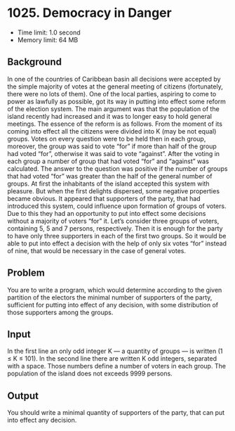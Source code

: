 # 1025. Democracy in Danger
 * Time limit: 1.0 second
 * Memory limit: 64 MB
## Background
In one of the countries of Caribbean basin all decisions were accepted by the simple majority of votes at the general meeting of citizens (fortunately, there were no lots of them). One of the local parties, aspiring to come to power as lawfully as possible, got its way in putting into effect some reform of the election system. The main argument was that the population of the island recently had increased and it was to longer easy to hold general meetings.
The essence of the reform is as follows. From the moment of its coming into effect all the citizens were divided into K (may be not equal) groups. Votes on every question were to be held then in each group, moreover, the group was said to vote “for” if more than half of the group had voted “for”, otherwise it was said to vote “against”. After the voting in each group a number of group that had voted “for” and “against” was calculated. The answer to the question was positive if the number of groups that had voted “for” was greater than the half of the general number of groups.
At first the inhabitants of the island accepted this system with pleasure. But when the first delights dispersed, some negative properties became obvious. It appeared that supporters of the party, that had introduced this system, could influence upon formation of groups of voters. Due to this they had an opportunity to put into effect some decisions without a majority of voters “for” it.
Let’s consider three groups of voters, containing 5, 5 and 7 persons, respectively. Then it is enough for the party to have only three supporters in each of the first two groups. So it would be able to put into effect a decision with the help of only six votes “for” instead of nine, that would be necessary in the case of general votes.
## Problem
You are to write a program, which would determine according to the given partition of the electors the minimal number of supporters of the party, sufficient for putting into effect of any decision, with some distribution of those supporters among the groups.
## Input
In the first line an only odd integer K — a quantity of groups — is written (1 ≤ K ≤ 101). In the second line there are written K odd integers, separated with a space. Those numbers define a number of voters in each group. The population of the island does not exceeds 9999 persons.
## Output
You should write a minimal quantity of supporters of the party, that can put into effect any decision.